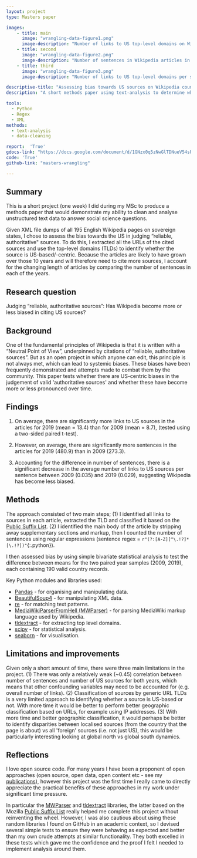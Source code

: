 ```yaml
---
layout: project
type: Masters paper

images:
    - title: main
      image: "wrangling-data-figure1.png"
      image-description: "Number of links to US top-level domains on Wikipedia articles in 2009 and 2019."
    - title: second
      image: "wrangling-data-figure2.png"
      image-description: "Number of sentences in Wikipedia articles in 2009 and 2019."
    - title: third
      image: "wrangling-data-figure3.png"
      image-description: "Number of links to US top-level domains per sentence on Wikipedia articles in 2009 and 2019."

descriptive-title: "Assessing bias towards US sources on Wikipedia country articles"
description: "A short methods paper using text-analysis to determine whether Wikipedia articles have become more or less bias towards US 'authoritative' sources over 10 years."

tools:
  - Python
  - Regex
  - XML
methods:
  - text-analysis
  - data-cleaning

report:  'True'
gdocs-link: "https://docs.google.com/document/d/1GNzx0q5zNwGlTDNueV54sPtBS4ci9-2jtzLNCL1a_9k/"
code: 'True'
github-link: "masters-wrangling"

---
```

## Summary
This is a short project (one week) I did during my MSc to produce a methods paper that would demonstrate my ability to clean and analyse unstructured text data to answer social science questions.  

Given XML file dumps of all 195 English Wikipedia pages on sovereign states, I chose to assess the bias towards the US in judging “reliable, authoritative" sources. To do this, I extracted all the URLs of the cited sources and use the top-level domains (TLDs) to identify whether the source is US-based/-centric. Because the articles are likely to have grown over those 10 years and will therefore need to cite more sources, I account for the changing length of articles by comparing the number of sentences in each of the years.

## Research question
Judging “reliable, authoritative sources”: Has Wikipedia become more or less biased in citing US sources?

## Background
One of the fundamental principles of Wikipedia is that it is written with a “Neutral Point of View”, underpinned by citations of “reliable, authoritative sources”. But as an open project in which anyone can edit, this principle is not always met, which can lead to systemic biases. These biases have been frequently demonstrated and attempts made to combat them by the community. This paper tests whether there are US-centric biases in the judgement of valid 'authoritative sources' and whether these have become more or less pronounced over time.

## Findings
1) On average, there are significantly more links to US sources in the articles for 2019 (mean = 13.4) than for 2009 (mean = 8.7), (tested using a two-sided paired t-test).

2) However, on average, there are significantly more sentences in the articles for 2019 (480.9) than in 2009 (273.3).

3) Accounting for the difference in number of sentences, there is a significant decrease in the average number of links to US sources per sentence between 2009 (0.035) and 2019 (0.029), suggesting Wikipedia has become less biased.

## Methods
The approach consisted of two main steps; (1) I identified all links to sources in each article, extracted the TLD and classified it based on the [Public Suffix List](https://www.publicsuffix.org/). (2) I identified the main body of the article by stripping away supplementary sections and markup, then I counted the number of sentences using regular expressions (sentence regex = `r"(?:[A-Z][^\.!?]*[\.!?])"`{:.python}).   

I then assessed bias by using simple bivariate statistical analysis to test the difference between means for the two paired year samples (2009, 2019), each containing 190 valid country records.

Key Python modules and libraries used:
- [Pandas](https://pandas.pydata.org/index.html) - for organising and manipulating data.
- [BeautifulSoup4](https://pypi.org/project/beautifulsoup4/ ) - for manipulating XML data.
- [re](https://docs.python.org/2/library/re.html) - for matching text patterns.
- [MediaWikiParserFromHell (MWParser)](https://github.com/earwig/mwparserfromhell) - for parsing MediaWiki markup language used by Wikipedia.
- [tldextract](https://github.com/john-kurkowski/tldextract) - for extracting top level domains.
- [scipy](https://scipy.org/scipylib/index.html) - for statistical analysis.
- [seaborn](https://seaborn.pydata.org/) - for visualisation.

## Limitations and improvements
Given only a short amount of time, there were three main limitations in the project. (1) There was only a relatively weak (~0.45) correlation between number of sentences and number of US sources for both years, which means that other confounding variables may need to be accounted for (e.g. overall number of links). (2) Classification of sources by generic URL TLDs is a very limited approach to identifying whether a source is US-based or not. With more time it would be better to perform better geographic classification based on URLs, for example using IP addresses. (3) With more time and better geographic classification, it would perhaps be better to identify disparities between localised sources (from the country that the page is about) vs all 'foreign' sources (i.e. not just US), this would be particularly interesting looking at global north vs global south dynamics.

## Reflections
I love open source code. For many years I have been a proponent of open approaches (open source, open data, open content etc - see my [publications](/publications)), however this project was the first time I really came to directly appreciate the practical benefits of these approaches in my work under significant time pressure.

In particular the [MWParser](https://github.com/earwig/mwparserfromhell) and [tldextract](https://github.com/john-kurkowski/tldextract) libraries, the latter based on the Mozilla [Public Suffix List](https://www.publicsuffix.org/) really helped me complete this project without reinventing the wheel. However, I was also cautious about using these random libraries I found on GitHub in an academic context, so I devised several simple tests to ensure they were behaving as expected and better than my own crude attempts at similar functionality. They both excelled in these tests which gave me the confidence and the proof I felt I needed to implement analysis around them.   
